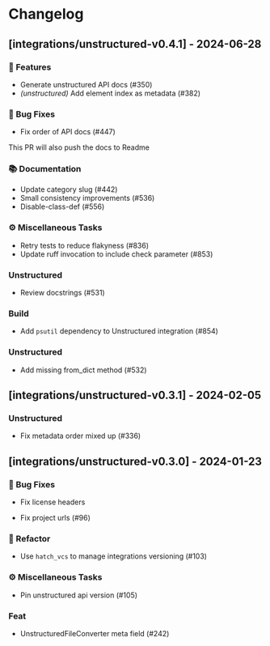 # Changelog

## [integrations/unstructured-v0.4.1] - 2024-06-28

### 🚀 Features

- Generate unstructured API docs (#350)
- *(unstructured)* Add element index as metadata (#382)

### 🐛 Bug Fixes

- Fix order of API docs (#447)

This PR will also push the docs to Readme

### 📚 Documentation

- Update category slug (#442)
- Small consistency improvements (#536)
- Disable-class-def (#556)

### ⚙️ Miscellaneous Tasks

- Retry tests to reduce flakyness (#836)
- Update ruff invocation to include check parameter (#853)

### Unstructured

- Review docstrings (#531)

### Build

- Add `psutil` dependency to Unstructured integration (#854)

### Unstructured

- Add missing from_dict method (#532)

## [integrations/unstructured-v0.3.1] - 2024-02-05

### Unstructured

- Fix metadata order mixed up (#336)

## [integrations/unstructured-v0.3.0] - 2024-01-23

### 🐛 Bug Fixes

- Fix license headers

- Fix project urls (#96)



### 🚜 Refactor

- Use `hatch_vcs` to manage integrations versioning (#103)

### ⚙️ Miscellaneous Tasks

- Pin unstructured api version (#105)

### Feat

- UnstructuredFileConverter meta field (#242)

<!-- generated by git-cliff -->
